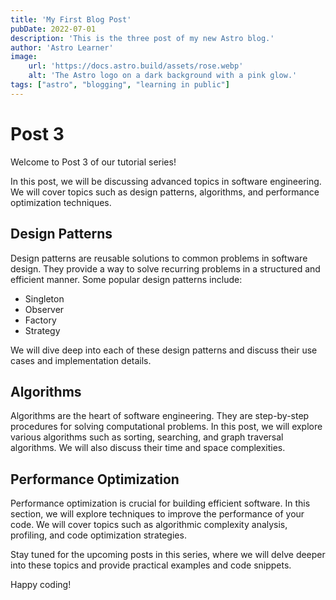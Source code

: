 ```yaml
---
title: 'My First Blog Post'
pubDate: 2022-07-01
description: 'This is the three post of my new Astro blog.'
author: 'Astro Learner'
image:
    url: 'https://docs.astro.build/assets/rose.webp'
    alt: 'The Astro logo on a dark background with a pink glow.'
tags: ["astro", "blogging", "learning in public"]
---
```



# Post 3

Welcome to Post 3 of our tutorial series!

In this post, we will be discussing advanced topics in software engineering. We will cover topics such as design patterns, algorithms, and performance optimization techniques.

## Design Patterns

Design patterns are reusable solutions to common problems in software design. They provide a way to solve recurring problems in a structured and efficient manner. Some popular design patterns include:

- Singleton
- Observer
- Factory
- Strategy

We will dive deep into each of these design patterns and discuss their use cases and implementation details.

## Algorithms

Algorithms are the heart of software engineering. They are step-by-step procedures for solving computational problems. In this post, we will explore various algorithms such as sorting, searching, and graph traversal algorithms. We will also discuss their time and space complexities.

## Performance Optimization

Performance optimization is crucial for building efficient software. In this section, we will explore techniques to improve the performance of your code. We will cover topics such as algorithmic complexity analysis, profiling, and code optimization strategies.

Stay tuned for the upcoming posts in this series, where we will delve deeper into these topics and provide practical examples and code snippets.

Happy coding!
